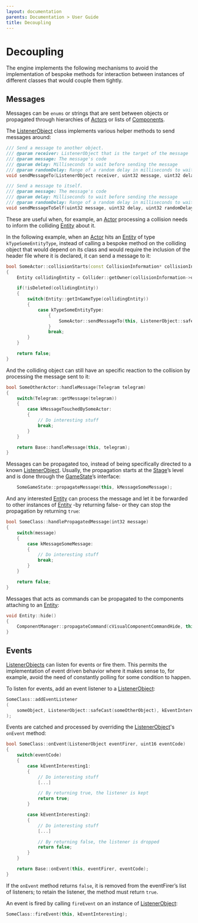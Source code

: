 ```yaml
---
layout: documentation
parents: Documentation > User Guide
title: Decoupling
---
```


# Decoupling

The engine implements the following mechanisms to avoid the implementation of bespoke methods for interaction between instances of different classes that would couple them tightly.

## Messages

Messages can be `enums` or strings that are sent between objects or propagated through hierarchies of [Actors](/documentation/api/class-actor/) or lists of [Components](/documentation/api/class-component/).

The [ListenerObject](/documentation/api/class-listener-object/) class implements various helper methods to send messages around:

```cpp
/// Send a message to another object.
/// @param receiver: ListenerObject that is the target of the message
/// @param message: The message's code
/// @param delay: Milliseconds to wait before sending the message
/// @param randomDelay: Range of a random delay in milliseconds to wait before sending the message
void sendMessageTo(ListenerObject receiver, uint32 message, uint32 delay, uint32 randomDelay);

/// Send a message to itself.
/// @param message: The message's code
/// @param delay: Milliseconds to wait before sending the message
/// @param randomDelay: Range of a random delay in milliseconds to wait before sending the message
void sendMessageToSelf(uint32 message, uint32 delay, uint32 randomDelay);
```

These are useful when, for example, an [Actor](/documentation/api/class-actor/) processing a collision needs to inform the colliding [Entity](/documentation/api/class-entity/) about it.

In the following example, when an [Actor](/documentation/api/class-actor/) hits an [Entity](/documentation/api/class-entity/) of type `kTypeSomeEntityType`, instead of calling a bespoke method on the colliding object that would depend on its class and would require the inclusion of the header file where it is declared, it can send a message to it:

```cpp
bool SomeActor::collisionStarts(const CollisionInformation* collisionInformation __attribute__ ((unused)))
{
    Entity collidingEntity = Collider::getOwner(collisionInformation->otherCollider);

    if(!isDeleted(collidingEntity))
    {
        switch(Entity::getInGameType(collidingEntity))
        {
            case kTypeSomeEntityType:
                {
                    SomeActor::sendMessageTo(this, ListenerObject::safeCast(collidingEntity), kMessageTouchedBySomeActor, 0, 0);
                }
                break;
        }
    }

    return false;
}
```

And the colliding object can still have an specific reaction to the collision by processing the message sent to it:

```cpp
bool SomeOtherActor::handleMessage(Telegram telegram)
{
    switch(Telegram::getMessage(telegram))
    {
        case kMessageTouchedBySomeActor:
        {
            // Do interesting stuff
            break;
        }
    }

    return Base::handleMessage(this, telegram);
}
```

Messages can be propagated too, instead of being specifically directed to a known [ListenerObject](/documentation/api/class-listener-object/). Usually, the propagation starts at the [Stage](/documentation/api/class-stage/)’s level and is done through the [GameState](/documentation/api/class-game-state/)’s interface:

```cpp
    SomeGameState::propagateMessage(this, kMessageSomeMessage);
```

And any interested [Entity](/documentation/api/class-entity/) can process the message and let it be forwarded to other instances of [Entity](/documentation/api/class-entity/) -by returning false- or they can stop the propagation by returning `true`:

```cpp
bool SomeClass::handlePropagatedMessage(int32 message)
{
    switch(message)
    {
        case kMessageSomeMessage:
        {
            // Do interesting stuff
            break;
        }
    }

    return false;
}
```

Messages that acts as commands can be propagated to the components attaching to an [Entity](/documentation/api/class-entity/):

```cpp
void Entity::hide()
{
    ComponentManager::propagateCommand(cVisualComponentCommandHide, this, kSpriteComponent);
}
```

## Events

[ListenerObjects](/documentation/api/class-listener-object/) can listen for events or fire them. This permits the implementation of event driven behavior where it makes sense to, for example, avoid the need of constantly polling for some condition to happen.

To listen for events, add an event listener to a [ListenerObject](/documentation/api/class-listener-object/):

```cpp
SomeClass::addEventListener
(
    someObject, ListenerObject::safeCast(someOtherObject), kEventInteresting
);
```

Events are catched and processed by overriding the [ListenerObject](/documentation/api/class-listener-object/)'s `onEvent` method:

```cpp
bool SomeClass::onEvent(ListenerObject eventFirer, uint16 eventCode)
{
    switch(eventCode)
    {
        case kEventInteresting1:
        {
            // Do interesting stuff
            [...]

            // By returning true, the listener is kept
            return true;
        }

        case kEventInteresting2:
        {
            // Do interesting stuff
            [...]

            // By returning false, the listener is dropped
            return false;
        }
    }

    return Base::onEvent(this, eventFirer, eventCode);
}
```

If the `onEvent` method returns `false`, it is removed from the eventFirer’s list of listeners; to retain the listener, the method must return `true`.

An event is fired by calling `fireEvent` on an instance of [ListenerObject](/documentation/api/class-listener-object/):

```cpp
SomeClass::fireEvent(this, kEventInteresting);
```
